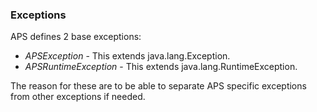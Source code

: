 ### Exceptions

APS defines 2 base exceptions:

* _APSException_ - This extends java.lang.Exception.
* _APSRuntimeException_ - This extends java.lang.RuntimeException.

The reason for these are to be able to separate APS specific exceptions from other exceptions if needed.


